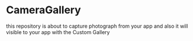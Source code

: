 # CameraGallery
 this repository is about to capture photograph from your app and also it will visible to your app with the Custom Gallery
